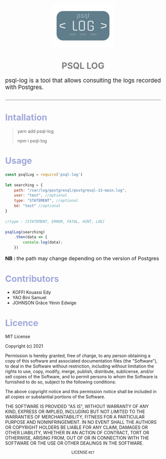 
<p align="center">
  <img width="200" src="https://raw.githubusercontent.com/dykoffi/psql-log/main/logo.jpg" alt="psql-json Logo">
</p>
<h1 align="center" style="color:grey;font-family:">PSQL LOG</h1>
<p style="font-size:18.5px; border-bottom:1px solid grey; padding-bottom:30px" align="justify">
    psql-log is a tool that allows consulting the logs recorded with Postgres.
</p>

<h1 style="color:#9fa8da;">Intallation</h1>

> yarn add psql-log
>
> npm i psql-log

<h1 style="color:#9fa8da;">Usage</h1>


```js
const psqlLog = require('psql-log')

let searching = {
    path: "/var/log/postgresql/postgresql-13-main.log",
    user: "test", //optional
    type: "STATEMENT", //optional
    bd: "test" //optional
}

//type : [STATEMENT, ERROR, FATAL, HINT, LOG]

psqlLog(searching)
    .then(data => {
        console.log(data);
    })

```
<p style="font-size:16.5px">
<b>NB : </b> the path may change depending on the version of Postgres
</p>
<h1 style="color:#9fa8da;">Contributors</h1>

- KOFFI Kouassi Edy
- YAO Bini Samuel
- JOHNSON Grâce Yénin Edwige

<h1 style="color:#9fa8da;">Licence</h1>
<p>
MIT License

Copyright (c) 2021

Permission is hereby granted, free of charge, to any person obtaining a copy
of this software and associated documentation files (the "Software"), to deal
in the Software without restriction, including without limitation the rights
to use, copy, modify, merge, publish, distribute, sublicense, and/or sell
copies of the Software, and to permit persons to whom the Software is
furnished to do so, subject to the following conditions:

The above copyright notice and this permission notice shall be included in all
copies or substantial portions of the Software.

THE SOFTWARE IS PROVIDED "AS IS", WITHOUT WARRANTY OF ANY KIND, EXPRESS OR
IMPLIED, INCLUDING BUT NOT LIMITED TO THE WARRANTIES OF MERCHANTABILITY,
FITNESS FOR A PARTICULAR PURPOSE AND NONINFRINGEMENT. IN NO EVENT SHALL THE
AUTHORS OR COPYRIGHT HOLDERS BE LIABLE FOR ANY CLAIM, DAMAGES OR OTHER
LIABILITY, WHETHER IN AN ACTION OF CONTRACT, TORT OR OTHERWISE, ARISING FROM,
OUT OF OR IN CONNECTION WITH THE SOFTWARE OR THE USE OR OTHER DEALINGS IN THE
SOFTWARE.
</p>
<p align="center" style="font-size:12.5px">
LICENSE <code>MIT</code>
</p>